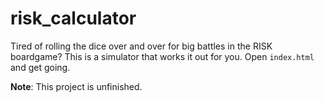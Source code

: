 # risk_calculator

Tired of rolling the dice over and over for big battles in the RISK boardgame? This is a simulator that works it out for you. Open `index.html` and get going.

**Note**: This project is unfinished.
